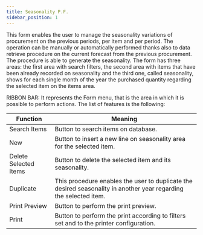 ```yaml
---
title: Seasonality P.F.
sidebar_position: 1
---
```


This form enables the user to manage the seasonality variations of procurement on the previous periods, per item and per period. The operation can be manually or automatically performed thanks also to data retrieve procedure on the current forecast from the previous procurement. The procedure is able to generate the seasonality. The form has three areas: the first area with search filters, the second area with items that have been already recorded on seasonality and the third one, called seasonality, shows for each single month of the year the purchased quantity regarding the selected item on the items area.

RIBBON BAR: It represents the Form menu, that is the area in which it is possible to perform actions. The list of features is the following:



| Function | Meaning |
| --- | --- |
| Search Items | Button to search items on database. |
| New | Button to insert a new line on seasonality area for the selected item. |
| Delete Selected Items | Button to delete the selected item and its seasonality. |
| Duplicate | This procedure enables the user to duplicate the desired seasonality in another year regarding the selected item. |
| Print Preview | Button to perform the print preview. |
| Print | Button to perform the print according to filters set and to the printer configuration. |







